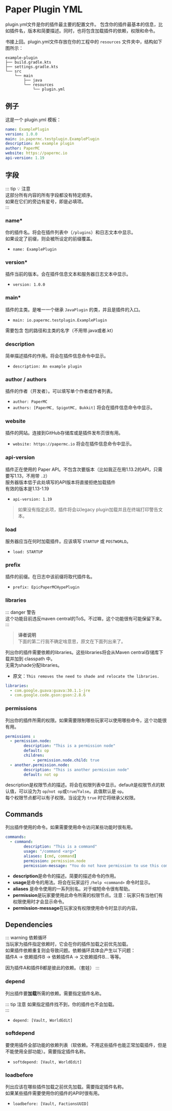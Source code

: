 # Paper Plugin YML

plugin.yml文件是你的插件最主要的配置文件。
包含你的插件最基本的信息，比如插件名，版本和简要描述。同时，也将包含加载插件的依赖，权限和命令。

书接上回。plugin.yml文件存放在你的工程中的 `resources` 文件夹中，结构如下图所示：
```
example-plugin
├── build.gradle.kts
├── settings.gradle.kts
└── src
    └── main
        ├── java
        └── resources
            └── plugin.yml
```

## 例子

这是一个 plugin.yml 模板：

```yaml
name: ExamplePlugin
version: 1.0.0
main: io.papermc.testplugin.ExamplePlugin
description: An example plugin
author: PaperMC
website: https://papermc.io
api-version: 1.19
```

## 字段

::: tip 💡 注意  
 这部分所有内容的所有字段都没有特定顺序。  
 如果在它们的旁边有星号，即是必填项。  
:::


### name*

你的插件名。将会在插件列表中（`/plugins`）和日志文本中显示。  
如果设定了前缀，则会被所设定的前缀覆盖。
- `name: ExamplePlugin`

### version*

插件当前的版本。会在插件信息文本和服务器日志文本中显示。
- `version: 1.0.0`

### main*

插件的主类。是唯一一个继承 `JavaPlugin` 的类，并且是插件的入口。
- `main: io.papermc.testplugin.ExamplePlugin`

需要包含 包的路径和主类的名字（不用带.java或者.kt）

### description

简单描述插件的作用。将会在插件信息命令中显示。
- `description: An example plugin`

### author / authors

插件的作者（开发者）。可以填写单个作者或作者列表。  
- `author: PaperMC`
- `authors: [PaperMC, SpigotMC, Bukkit]`
将会在插件信息命令中显示。  

### website

插件的网站。连接到GitHub存储库或是插件发布页很有用。
- `website: https://papermc.io`
将会在插件信息命令中显示。  

### api-version

插件正在使用的 Paper API。不包含次要版本（比如我正在用1.13.2的API，只需要写1.13，不用带 `.2`）  
服务器版本低于此处填写的API版本将直接拒绝加载插件  
有效的版本是1.13-1.19  
- `api-version: 1.19`
  
> 如果没有指定此项，插件将会以legacy plugin加载并且在终端打印警告文本。  

### load

服务器应当在何时加载插件。应该填写 `STARTUP` 或 `POSTWORLD`。
- `load: STARTUP`

### prefix

插件的前缀。在日志中该前缀将取代插件名。
- `prefix: EpicPaperMCHypePlugin`

### libraries

::: danger 警告    
 这个功能目前违反maven central的ToS。不过嘛，这个功能很有可能保留下来。
:::

> **译者说明**    
> 下面的第二行我不确定啥意思，原文在下面列出来了。

列出你的插件需要依赖的libraries。这些libraries将会从Maven central存储库下载并加到 classpath 中。  
无需为shade分配libraries。
- 原文：`This removes the need to shade and relocate the libraries.`
```yaml
libraries:
  - com.google.guava:guava:30.1.1-jre
  - com.google.code.gson:gson:2.8.6
```

### permissions

列出你的插件所需的权限。如果需要限制哪些玩家可以使用哪些命令，这个功能很有用。  
```yaml
permissions :
  - permission.node:
        description: "This is a permission node"
        default: op
        children:
            - permission.node.child: true
  - another.permission.node:
        description: "This is another permission node"
        default: not op
```

description是权限节点的描述。将会在权限列表中显示。default是权限节点的默认值，可以设为为 `op`/`not op`或`true`/`false`。此值默认是 `op`。    
每个权限节点都可以有子权限。当设定为 `true` 时它将继承父权限。  

## Commands

列出插件使用的命令。如果需要使用命令访问某些功能时很有用。
```yaml
commands:
  - command:
        description: "This is a command"
        usage: "/command <arg>"
        aliases: [cmd, command]
        permission: permission.node
        permission-message: "You do not have permission to use this command"
```

-  **description**是命令的描述。简要的描述命令的作用。
-  **usage**是命令的用法。将会在玩家运行 `/help <command>` 命令时显示。
-  **aliases** 是命令使用的一系列别名。对于缩短命令很有帮助。
-  **permission**是玩家要使用此命令所需的权限节点。注意：玩家只有当他们有权限使用时才会显示命令。
-  **permission-message**在玩家没有权限使用命令时显示的内容。

## Dependencies

::: warning 依赖循环   
当玩家为插件指定依赖时，它会在你的插件加载之前优先加载。    
如果插件依赖重复则会导致问题。依赖循环具体会产生以下问题：  
插件A -> 依赖插件B -> 依赖插件A -> 又依赖插件B... 等等。    
  
因为插件A和插件B都是彼此的依赖。（套娃）
:::

### depend

列出插件要**加载**所需的依赖。需要指定插件名称。
  
::: tip 注意
如果指定插件找不到，你的插件也不会加载。  
:::
  
- `depend: [Vault, WorldEdit]`
  
### softdepend
  
要使用插件全部功能的依赖列表（软依赖。不用这些插件也能正常加载插件，但是不能使用全部功能）。需要指定插件名称。

- `softdepend: [Vault, WorldEdit]`

### loadbefore

列出应该在哪些插件加载之前优先加载。需要指定插件名称。  
如果某些插件需要使用你的插件的API时很有用。

- `loadbefore: [Vault, FactionsUUID]`
